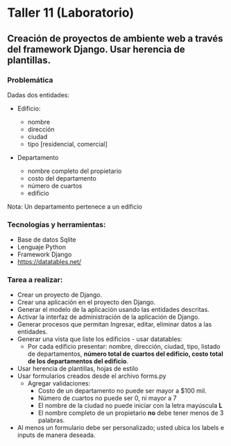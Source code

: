 # Taller 11 (Laboratorio) 
## Creación de proyectos de ambiente web a través del framework Django. Usar herencia de plantillas.

### Problemática

Dadas dos entidades:

* Edificio:
	* nombre
	* dirección
	* ciudad
	* tipo [residencial, comercial]
	
* Departamento
	* nombre completo del propietario
	* costo del departamento
	* número de cuartos
	* edificio
	
Nota: Un departamento pertenece a un edificio

### Tecnologías y herramientas:

- Base de datos Sqlite
- Lenguaje Python
- Framework Django
- https://datatables.net/

### Tarea a realizar:

- Crear un proyecto de Django.
- Crear una aplicación en el proyecto den Django.
- Generar el modelo de la aplicación usando las entidades descritas.
- Activar la interfaz de administración de la aplicación de Django.
- Generar procesos que permitan Ingresar, editar, eliminar datos a las entidades.
- Generar una vista que liste los edificios - usar datatables:
	- Por cada edificio presentar: nombre, dirección, ciudad, tipo, listado de departamentos, **número total de cuartos del edificio, costo total de los departamentos del edificio**.
- Usar herencia de plantillas, hojas de estilo
- Usar formularios creados desde el archivo forms.py
 	- Agregar validaciones: 
 		- Costo de un departamento no puede ser mayor a $100 mil.
 		- Número de cuartos no puede ser 0, ni mayor a 7
 		- El nombre de la ciudad no puede iniciar con la letra mayúscula **L**
 		- El nombre completo de un propietario **no** debe tener menos de 3 palabras.
- Al menos un formulario debe ser personalizado; usted ubica los labels e inputs de manera deseada.

